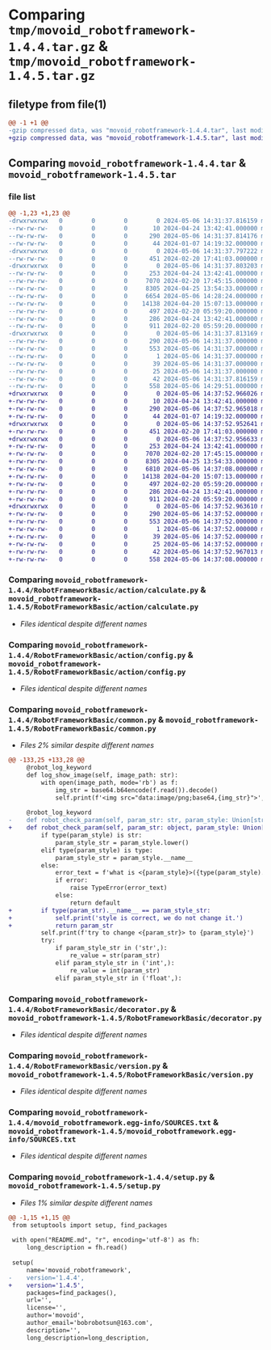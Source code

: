 # Comparing `tmp/movoid_robotframework-1.4.4.tar.gz` & `tmp/movoid_robotframework-1.4.5.tar.gz`

## filetype from file(1)

```diff
@@ -1 +1 @@
-gzip compressed data, was "movoid_robotframework-1.4.4.tar", last modified: Mon May  6 14:31:37 2024, max compression
+gzip compressed data, was "movoid_robotframework-1.4.5.tar", last modified: Mon May  6 14:37:52 2024, max compression
```

## Comparing `movoid_robotframework-1.4.4.tar` & `movoid_robotframework-1.4.5.tar`

### file list

```diff
@@ -1,23 +1,23 @@
-drwxrwxrwx   0        0        0        0 2024-05-06 14:31:37.816159 movoid_robotframework-1.4.4/
--rw-rw-rw-   0        0        0       10 2024-04-24 13:42:41.000000 movoid_robotframework-1.4.4/MANIFEST.in
--rw-rw-rw-   0        0        0      290 2024-05-06 14:31:37.814176 movoid_robotframework-1.4.4/PKG-INFO
--rw-rw-rw-   0        0        0       44 2024-01-07 14:19:32.000000 movoid_robotframework-1.4.4/README.md
-drwxrwxrwx   0        0        0        0 2024-05-06 14:31:37.797222 movoid_robotframework-1.4.4/RobotFrameworkBasic/
--rw-rw-rw-   0        0        0      451 2024-02-20 17:41:03.000000 movoid_robotframework-1.4.4/RobotFrameworkBasic/__init__.py
-drwxrwxrwx   0        0        0        0 2024-05-06 14:31:37.803203 movoid_robotframework-1.4.4/RobotFrameworkBasic/action/
--rw-rw-rw-   0        0        0      253 2024-04-24 13:42:41.000000 movoid_robotframework-1.4.4/RobotFrameworkBasic/action/__init__.py
--rw-rw-rw-   0        0        0     7070 2024-02-20 17:45:15.000000 movoid_robotframework-1.4.4/RobotFrameworkBasic/action/calculate.py
--rw-rw-rw-   0        0        0     8305 2024-04-25 13:54:33.000000 movoid_robotframework-1.4.4/RobotFrameworkBasic/action/config.py
--rw-rw-rw-   0        0        0     6654 2024-05-06 14:28:24.000000 movoid_robotframework-1.4.4/RobotFrameworkBasic/common.py
--rw-rw-rw-   0        0        0    14138 2024-04-20 15:07:13.000000 movoid_robotframework-1.4.4/RobotFrameworkBasic/decorator.py
--rw-rw-rw-   0        0        0      497 2024-02-20 05:59:20.000000 movoid_robotframework-1.4.4/RobotFrameworkBasic/error.py
--rw-rw-rw-   0        0        0      286 2024-04-24 13:42:41.000000 movoid_robotframework-1.4.4/RobotFrameworkBasic/main.py
--rw-rw-rw-   0        0        0      911 2024-02-20 05:59:20.000000 movoid_robotframework-1.4.4/RobotFrameworkBasic/version.py
-drwxrwxrwx   0        0        0        0 2024-05-06 14:31:37.813169 movoid_robotframework-1.4.4/movoid_robotframework.egg-info/
--rw-rw-rw-   0        0        0      290 2024-05-06 14:31:37.000000 movoid_robotframework-1.4.4/movoid_robotframework.egg-info/PKG-INFO
--rw-rw-rw-   0        0        0      553 2024-05-06 14:31:37.000000 movoid_robotframework-1.4.4/movoid_robotframework.egg-info/SOURCES.txt
--rw-rw-rw-   0        0        0        1 2024-05-06 14:31:37.000000 movoid_robotframework-1.4.4/movoid_robotframework.egg-info/dependency_links.txt
--rw-rw-rw-   0        0        0       39 2024-05-06 14:31:37.000000 movoid_robotframework-1.4.4/movoid_robotframework.egg-info/requires.txt
--rw-rw-rw-   0        0        0       25 2024-05-06 14:31:37.000000 movoid_robotframework-1.4.4/movoid_robotframework.egg-info/top_level.txt
--rw-rw-rw-   0        0        0       42 2024-05-06 14:31:37.816159 movoid_robotframework-1.4.4/setup.cfg
--rw-rw-rw-   0        0        0      558 2024-05-06 14:29:51.000000 movoid_robotframework-1.4.4/setup.py
+drwxrwxrwx   0        0        0        0 2024-05-06 14:37:52.966026 movoid_robotframework-1.4.5/
+-rw-rw-rw-   0        0        0       10 2024-04-24 13:42:41.000000 movoid_robotframework-1.4.5/MANIFEST.in
+-rw-rw-rw-   0        0        0      290 2024-05-06 14:37:52.965018 movoid_robotframework-1.4.5/PKG-INFO
+-rw-rw-rw-   0        0        0       44 2024-01-07 14:19:32.000000 movoid_robotframework-1.4.5/README.md
+drwxrwxrwx   0        0        0        0 2024-05-06 14:37:52.952641 movoid_robotframework-1.4.5/RobotFrameworkBasic/
+-rw-rw-rw-   0        0        0      451 2024-02-20 17:41:03.000000 movoid_robotframework-1.4.5/RobotFrameworkBasic/__init__.py
+drwxrwxrwx   0        0        0        0 2024-05-06 14:37:52.956633 movoid_robotframework-1.4.5/RobotFrameworkBasic/action/
+-rw-rw-rw-   0        0        0      253 2024-04-24 13:42:41.000000 movoid_robotframework-1.4.5/RobotFrameworkBasic/action/__init__.py
+-rw-rw-rw-   0        0        0     7070 2024-02-20 17:45:15.000000 movoid_robotframework-1.4.5/RobotFrameworkBasic/action/calculate.py
+-rw-rw-rw-   0        0        0     8305 2024-04-25 13:54:33.000000 movoid_robotframework-1.4.5/RobotFrameworkBasic/action/config.py
+-rw-rw-rw-   0        0        0     6810 2024-05-06 14:37:08.000000 movoid_robotframework-1.4.5/RobotFrameworkBasic/common.py
+-rw-rw-rw-   0        0        0    14138 2024-04-20 15:07:13.000000 movoid_robotframework-1.4.5/RobotFrameworkBasic/decorator.py
+-rw-rw-rw-   0        0        0      497 2024-02-20 05:59:20.000000 movoid_robotframework-1.4.5/RobotFrameworkBasic/error.py
+-rw-rw-rw-   0        0        0      286 2024-04-24 13:42:41.000000 movoid_robotframework-1.4.5/RobotFrameworkBasic/main.py
+-rw-rw-rw-   0        0        0      911 2024-02-20 05:59:20.000000 movoid_robotframework-1.4.5/RobotFrameworkBasic/version.py
+drwxrwxrwx   0        0        0        0 2024-05-06 14:37:52.963610 movoid_robotframework-1.4.5/movoid_robotframework.egg-info/
+-rw-rw-rw-   0        0        0      290 2024-05-06 14:37:52.000000 movoid_robotframework-1.4.5/movoid_robotframework.egg-info/PKG-INFO
+-rw-rw-rw-   0        0        0      553 2024-05-06 14:37:52.000000 movoid_robotframework-1.4.5/movoid_robotframework.egg-info/SOURCES.txt
+-rw-rw-rw-   0        0        0        1 2024-05-06 14:37:52.000000 movoid_robotframework-1.4.5/movoid_robotframework.egg-info/dependency_links.txt
+-rw-rw-rw-   0        0        0       39 2024-05-06 14:37:52.000000 movoid_robotframework-1.4.5/movoid_robotframework.egg-info/requires.txt
+-rw-rw-rw-   0        0        0       25 2024-05-06 14:37:52.000000 movoid_robotframework-1.4.5/movoid_robotframework.egg-info/top_level.txt
+-rw-rw-rw-   0        0        0       42 2024-05-06 14:37:52.967013 movoid_robotframework-1.4.5/setup.cfg
+-rw-rw-rw-   0        0        0      558 2024-05-06 14:37:08.000000 movoid_robotframework-1.4.5/setup.py
```

### Comparing `movoid_robotframework-1.4.4/RobotFrameworkBasic/action/calculate.py` & `movoid_robotframework-1.4.5/RobotFrameworkBasic/action/calculate.py`

 * *Files identical despite different names*

### Comparing `movoid_robotframework-1.4.4/RobotFrameworkBasic/action/config.py` & `movoid_robotframework-1.4.5/RobotFrameworkBasic/action/config.py`

 * *Files identical despite different names*

### Comparing `movoid_robotframework-1.4.4/RobotFrameworkBasic/common.py` & `movoid_robotframework-1.4.5/RobotFrameworkBasic/common.py`

 * *Files 2% similar despite different names*

```diff
@@ -133,25 +133,28 @@
     @robot_log_keyword
     def log_show_image(self, image_path: str):
         with open(image_path, mode='rb') as f:
             img_str = base64.b64encode(f.read()).decode()
             self.print(f'<img src="data:image/png;base64,{img_str}">', html=True)
 
     @robot_log_keyword
-    def robot_check_param(self, param_str: str, param_style: Union[str, type], default=None, error=False):
+    def robot_check_param(self, param_str: object, param_style: Union[str, type], default=None, error=False):
         if type(param_style) is str:
             param_style_str = param_style.lower()
         elif type(param_style) is type:
             param_style_str = param_style.__name__
         else:
             error_text = f'what is <{param_style}>({type(param_style).__name__}) which is not str or type?'
             if error:
                 raise TypeError(error_text)
             else:
                 return default
+        if type(param_str).__name__ == param_style_str:
+            self.print('style is correct, we do not change it.')
+            return param_str
         self.print(f'try to change <{param_str}> to {param_style}')
         try:
             if param_style_str in ('str',):
                 re_value = str(param_str)
             elif param_style_str in ('int',):
                 re_value = int(param_str)
             elif param_style_str in ('float',):
```

### Comparing `movoid_robotframework-1.4.4/RobotFrameworkBasic/decorator.py` & `movoid_robotframework-1.4.5/RobotFrameworkBasic/decorator.py`

 * *Files identical despite different names*

### Comparing `movoid_robotframework-1.4.4/RobotFrameworkBasic/version.py` & `movoid_robotframework-1.4.5/RobotFrameworkBasic/version.py`

 * *Files identical despite different names*

### Comparing `movoid_robotframework-1.4.4/movoid_robotframework.egg-info/SOURCES.txt` & `movoid_robotframework-1.4.5/movoid_robotframework.egg-info/SOURCES.txt`

 * *Files identical despite different names*

### Comparing `movoid_robotframework-1.4.4/setup.py` & `movoid_robotframework-1.4.5/setup.py`

 * *Files 1% similar despite different names*

```diff
@@ -1,15 +1,15 @@
 from setuptools import setup, find_packages
 
 with open("README.md", "r", encoding='utf-8') as fh:
     long_description = fh.read()
 
 setup(
     name='movoid_robotframework',
-    version='1.4.4',
+    version='1.4.5',
     packages=find_packages(),
     url='',
     license='',
     author='movoid',
     author_email='bobrobotsun@163.com',
     description='',
     long_description=long_description,
```

